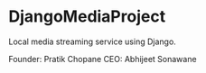 # DjangoMediaProject
Local media streaming service using Django.

Founder: Pratik Chopane
CEO: Abhijeet Sonawane
